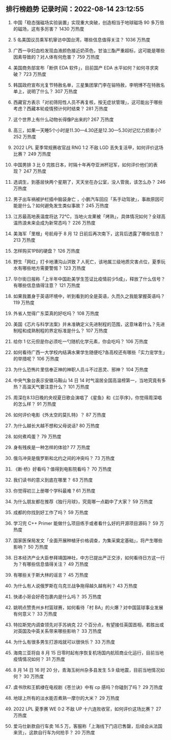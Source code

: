 
## 排行榜趋势 记录时间：2022-08-14 23:12:55
  
  1. 中国「稳态强磁场实验装置」实现重大突破，创造相当于地球磁场 90 多万倍的磁场，这有多厉害？ 1430 万热度
    
  2. 5 名美国议员乘军机窜访中国台湾，哪些信息值得关注？ 1036 万热度
    
  3. 广西一孕妇血检发现血液颜色接近奶茶色，甘油三酯严重超标，这可能是哪些因素导致的？对人体有何危害？ 759 万热度
    
  4. 美国商务部宣布「断供 EDA 软件」，目前国产 EDA 水平如何？如何寻求突破？ 723 万热度
    
  5. 韩国政府宣布光复节特赦名单，三星集团掌门李在镕特赦，李明博不在特赦名单上，说明了什么？ 307 万热度
    
  6. 西藏官方表示「对初筛阳性人员不再复核，按无症状管理」，这可能出于哪些考虑？西藏本轮疫情预计何时结束？ 281 万热度
    
  7. 这个世界上有什么动物长得像P出来的? 267 万热度
    
  8. 高三，如果一天睡5个小时是11.30—4.30还是12.30—5.30对记忆力损害小? 252 万热度
    
  9. 2022 LPL 夏季常规赛收官战 RNG 1:2 不敌 LGD 丢失复活甲，如何评价这场比赛？ 249 万热度
    
  10. 中国男排 3 比 0 完胜日本，时隔十年再夺亚洲杯冠军，如何评价他们的表现？ 247 万热度
    
  11. 选调生，到基层快两个星期了，天天坐在办公室，没人管我，该怎么办？ 246 万热度
    
  12. 男子出车祸被护栏插中脑袋身亡 ，小鹏汽车回应「系手动驾驶」，事故原因可能是什么？如何避免发生类似事故？ 245 万热度
    
  13. 江苏最高地表温度将达 72℃，当地火龙果被「烤熟」，具体情况如何？全球高温热浪未来会成为新常态吗？ 226 万热度
    
  14. 美海军「里根」号航母于 8 月 12 日前后再次南下，这背后透露了哪些信息？ 213 万热度
    
  15. 怎样购买1PB的硬盘？ 126 万热度
    
  16. 野生「网红」打卡地漕沟山洪致 7 人死亡，该地属三级地质灾害点位，夏季玩水有哪些地方需要警惕？ 123 万热度
    
  17. 华尔街日报称「上半年中国赴美学生签证比疫情前少5成」，释放了什么信号？有哪些信息值得注意？ 121 万热度
    
  18. 如果我置身于英语环境中，听到看到的全是英语，久而久之我能掌握英语吗？ 119 万热度
    
  19. 外省人觉得广东菜真的好吃吗？ 108 万热度
    
  20. 美国《芯片与科学法案》并未准确定义先进制程的范围，这意味着什么？先进制程和成熟制程的界定标准是什么？ 107 万热度
    
  21. 给你 1 亿元但是你必须吃一勺随机化学元素，你会吃吗？ 106 万热度
    
  22. 如何看待广西一大学校内结满水果学生随便吃?各高校还有哪些「实力宠学生」的举措呢？ 106 万热度
    
  23. 为什么恐怖片里信奉正神的神职人员斗不过恶灵、邪神？ 104 万热度
    
  24. 中央气象台表示安徽马鞍山 14 日 14 时气温居全国高温榜第一，当地究竟有多热？高温天气要注意什么？ 101 万热度
    
  25. 周深在8.13日晚的央视夏日歌会演唱了《星鱼》和《兰亭序》，你觉得周深唱的怎么样？ 91 万热度
    
  26. 如何评价电影《外太空的莫扎特》？ 87 万热度
    
  27. 为什么越长大越不想和父母说话? 80 万热度
    
  28. 如何煮鸡蛋？ 79 万热度
    
  29. 身有残疾是一种怎样的体验? 77 万热度
    
  30. 俄乌冲突是俄罗斯和北约之间的冲突吗？ 73 万热度
    
  31. 《断·桥》好看吗？值得到电影院看吗？ 70 万热度
    
  32. 我们读书的意义到底在哪里？ 63 万热度
    
  33. 你觉得初三上册哪个学科最难 ? 61 万热度
    
  34. 为什么朋友都在推荐《独行月球》，究竟哪一点戳中了大家？ 59 万热度
    
  35. 成都的你找到好工作了吗？ 59 万热度
    
  36. 学习完 C++ Primer 能做什么项目练手或者看什么好的开源项目源码？ 59 万热度
    
  37. 国家医保局发文「全面开展种植牙价格调查，为集采奠定基础」，将产生哪些影响？ 50 万热度
    
  38. 日本经济产业大臣参拜靖国神社，中方已提出严正交涉，如何看待日方这一行为？有哪些信息值得关注？ 49 万热度
    
  39. 有哪些关于斯大林的谣言？ 45 万热度
    
  40. 为什么有人说俄罗斯在乌克兰战争拖得越久越有利？ 43 万热度
    
  41. 快递小哥会好奇包裹内是什么吗？ 35 万热度
    
  42. 姚明点赞贵州乡村篮球赛，如何看待「村 BA」的火爆？对中国篮球事业发展有何意义？ 33 万热度
    
  43. 特拉斯党内调查领先对手苏纳克 22 个百分点，有望接任英国首相，若胜出或对英国及中英关系带来哪些影响？ 33 万热度
    
  44. 为什么有很多男生打游戏就可以很快乐？ 33 万热度
    
  45. 海南三亚将自 8 月 15 日零时起有序恢复机场国内航班商业化运行，目前当地疫情情况如何？ 31 万热度
    
  46. 8 月 14 日 16 时 20 分，青海玉树州杂多县发生 5.9 级地震，目前当地情况如何？ 30 万热度
    
  47. 虞书欣和王鹤棣在电视剧《苍兰诀》中有 cp 感吗？你磕到了吗？ 29 万热度
    
  48. 地球上所有的淡水能否煮熟一摩尔的大米？ 29 万热度
    
  49. 2022 LPL 夏季赛 WE 0:2 不敌 UP 十六连败收官，如何评价这场比赛？ 27 万热度
    
  50. 爱马仕新款自行车卖 16.5 万，客服称「上海线下门店已售罄，后续会从法国来货」，这款自行车为何抢手？ 20 万热度
    